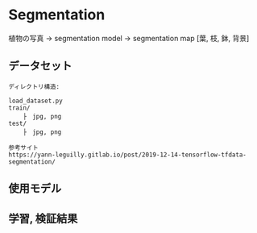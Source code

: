 # Segmentation

植物の写真 -> segmentation model -> segmentation map [葉, 枝, 鉢, 背景] 

## データセット
    ディレクトリ構造:

    load_dataset.py
    train/
        ├　jpg, png
    test/
        ├　jpg, png

    参考サイト
    https://yann-leguilly.gitlab.io/post/2019-12-14-tensorflow-tfdata-segmentation/
## 使用モデル

## 学習, 検証結果

